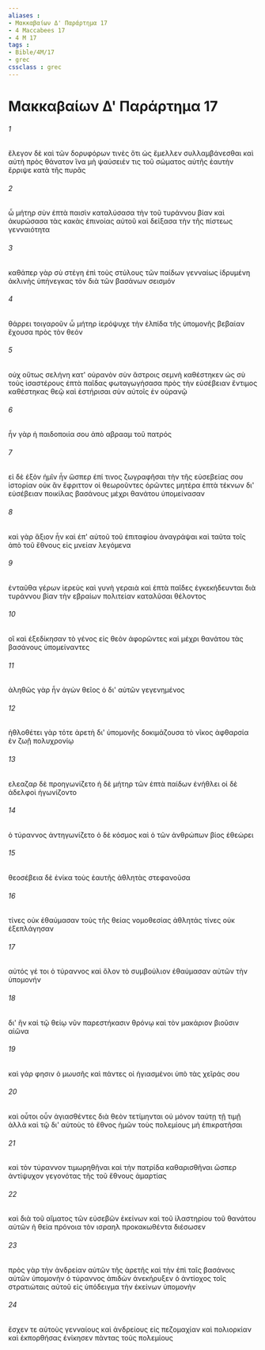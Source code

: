 ```yaml
---
aliases : 
- Μακκαβαίων Δ' Παράρτημα 17
- 4 Maccabees 17
- 4 M 17
tags : 
- Bible/4M/17
- grec
cssclass : grec
---
```


# Μακκαβαίων Δ' Παράρτημα 17

###### 1
ἔλεγον δὲ καὶ τῶν δορυφόρων τινὲς ὅτι ὡς ἔμελλεν συλλαμβάνεσθαι καὶ αὐτὴ πρὸς θάνατον ἵνα μὴ ψαύσειέν τις τοῦ σώματος αὐτῆς ἑαυτὴν ἔρριψε κατὰ τῆς πυρᾶς
###### 2
ὦ μήτηρ σὺν ἑπτὰ παισὶν καταλύσασα τὴν τοῦ τυράννου βίαν καὶ ἀκυρώσασα τὰς κακὰς ἐπινοίας αὐτοῦ καὶ δείξασα τὴν τῆς πίστεως γενναιότητα
###### 3
καθάπερ γὰρ σὺ στέγη ἐπὶ τοὺς στύλους τῶν παίδων γενναίως ἱδρυμένη ἀκλινὴς ὑπήνεγκας τὸν διὰ τῶν βασάνων σεισμόν
###### 4
θάρρει τοιγαροῦν ὦ μήτηρ ἱερόψυχε τὴν ἐλπίδα τῆς ὑπομονῆς βεβαίαν ἔχουσα πρὸς τὸν θεόν
###### 5
οὐχ οὕτως σελήνη κατ' οὐρανὸν σὺν ἄστροις σεμνὴ καθέστηκεν ὡς σὺ τοὺς ἰσαστέρους ἑπτὰ παῖδας φωταγωγήσασα πρὸς τὴν εὐσέβειαν ἔντιμος καθέστηκας θεῷ καὶ ἐστήρισαι σὺν αὐτοῖς ἐν οὐρανῷ
###### 6
ἦν γὰρ ἡ παιδοποιία σου ἀπὸ αβρααμ τοῦ πατρός
###### 7
εἰ δὲ ἐξὸν ἡμῖν ἦν ὥσπερ ἐπί τινος ζωγραφῆσαι τὴν τῆς εὐσεβείας σου ἱστορίαν οὐκ ἂν ἔφριττον οἱ θεωροῦντες ὁρῶντες μητέρα ἑπτὰ τέκνων δι' εὐσέβειαν ποικίλας βασάνους μέχρι θανάτου ὑπομείνασαν
###### 8
καὶ γὰρ ἄξιον ἦν καὶ ἐπ' αὐτοῦ τοῦ ἐπιταφίου ἀναγράψαι καὶ ταῦτα τοῖς ἀπὸ τοῦ ἔθνους εἰς μνείαν λεγόμενα
###### 9
ἐνταῦθα γέρων ἱερεὺς καὶ γυνὴ γεραιὰ καὶ ἑπτὰ παῖδες ἐγκεκήδευνται διὰ τυράννου βίαν τὴν εβραίων πολιτείαν καταλῦσαι θέλοντος
###### 10
οἳ καὶ ἐξεδίκησαν τὸ γένος εἰς θεὸν ἀφορῶντες καὶ μέχρι θανάτου τὰς βασάνους ὑπομείναντες
###### 11
ἀληθῶς γὰρ ἦν ἀγὼν θεῖος ὁ δι' αὐτῶν γεγενημένος
###### 12
ἠθλοθέτει γὰρ τότε ἀρετὴ δι' ὑπομονῆς δοκιμάζουσα τὸ νῖκος ἀφθαρσία ἐν ζωῇ πολυχρονίῳ
###### 13
ελεαζαρ δὲ προηγωνίζετο ἡ δὲ μήτηρ τῶν ἑπτὰ παίδων ἐνήθλει οἱ δὲ ἀδελφοὶ ἠγωνίζοντο
###### 14
ὁ τύραννος ἀντηγωνίζετο ὁ δὲ κόσμος καὶ ὁ τῶν ἀνθρώπων βίος ἐθεώρει
###### 15
θεοσέβεια δὲ ἐνίκα τοὺς ἑαυτῆς ἀθλητὰς στεφανοῦσα
###### 16
τίνες οὐκ ἐθαύμασαν τοὺς τῆς θείας νομοθεσίας ἀθλητάς τίνες οὐκ ἐξεπλάγησαν
###### 17
αὐτός γέ τοι ὁ τύραννος καὶ ὅλον τὸ συμβούλιον ἐθαύμασαν αὐτῶν τὴν ὑπομονήν
###### 18
δι' ἣν καὶ τῷ θείῳ νῦν παρεστήκασιν θρόνῳ καὶ τὸν μακάριον βιοῦσιν αἰῶνα
###### 19
καὶ γάρ φησιν ὁ μωυσῆς καὶ πάντες οἱ ἡγιασμένοι ὑπὸ τὰς χεῖράς σου
###### 20
καὶ οὗτοι οὖν ἁγιασθέντες διὰ θεὸν τετίμηνται οὐ μόνον ταύτῃ τῇ τιμῇ ἀλλὰ καὶ τῷ δι' αὐτοὺς τὸ ἔθνος ἡμῶν τοὺς πολεμίους μὴ ἐπικρατῆσαι
###### 21
καὶ τὸν τύραννον τιμωρηθῆναι καὶ τὴν πατρίδα καθαρισθῆναι ὥσπερ ἀντίψυχον γεγονότας τῆς τοῦ ἔθνους ἁμαρτίας
###### 22
καὶ διὰ τοῦ αἵματος τῶν εὐσεβῶν ἐκείνων καὶ τοῦ ἱλαστηρίου τοῦ θανάτου αὐτῶν ἡ θεία πρόνοια τὸν ισραηλ προκακωθέντα διέσωσεν
###### 23
πρὸς γὰρ τὴν ἀνδρείαν αὐτῶν τῆς ἀρετῆς καὶ τὴν ἐπὶ ταῖς βασάνοις αὐτῶν ὑπομονὴν ὁ τύραννος ἀπιδὼν ἀνεκήρυξεν ὁ ἀντίοχος τοῖς στρατιώταις αὐτοῦ εἰς ὑπόδειγμα τὴν ἐκείνων ὑπομονὴν
###### 24
ἔσχεν τε αὐτοὺς γενναίους καὶ ἀνδρείους εἰς πεζομαχίαν καὶ πολιορκίαν καὶ ἐκπορθήσας ἐνίκησεν πάντας τοὺς πολεμίους
